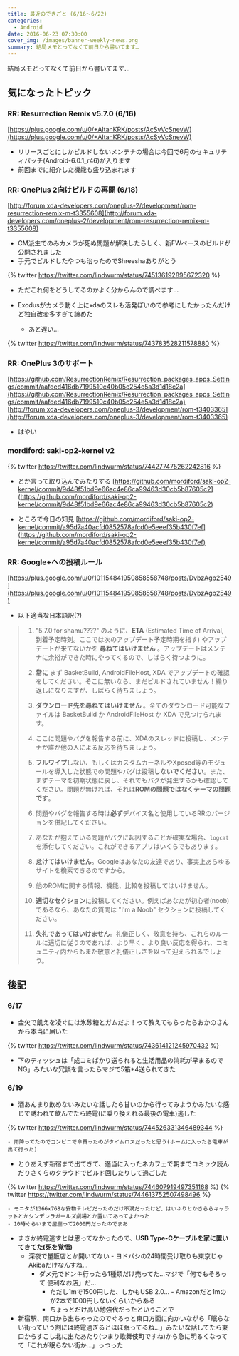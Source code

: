 ```yaml
---
title: 最近のできごと (6/16～6/22)
categories:
  - Android
date: 2016-06-23 07:30:00
cover_img: /images/banner-weekly-news.png
summary: 結局メモとってなくて前日から書いてます…
---
```


結局メモとってなくて前日から書いてます…

<!--more-->

## 気になったトピック

### RR: Resurrection Remix v5.7.0 (6/16)

[https://plus.google.com/u/0/+AltanKRK/posts/AcSyVcSnevW](https://plus.google.com/u/0/+AltanKRK/posts/AcSyVcSnevW)

- リリースごとにしかビルドしないメンテナの場合は今回で6月のセキュリティパッチ(Android-6.0.1_r46)が入ります
- 前回までに紹介した機能も盛り込まれます

### RR: OnePlus 2向けビルドの再開 (6/18)

[http://forum.xda-developers.com/oneplus-2/development/rom-resurrection-remix-m-t3355608](http://forum.xda-developers.com/oneplus-2/development/rom-resurrection-remix-m-t3355608)

- CM派生でのみカメラが死ぬ問題が解決したらしく、新FWベースのビルドが公開されました
- 手元でビルドしたやつも治ったのでShreeshaありがとう

{% twitter https://twitter.com/lindwurm/status/745136192895672320 %}

- ただこれ何をどうしてるのかよく分からんので調べます…
- Exodusがカメラ動く上にxdaのスレも活発ぽいので参考にしたかったんだけど独自改変多すぎて諦めた

    - あと遅い…

{% twitter https://twitter.com/lindwurm/status/743783528211578880 %}

### RR: OnePlus 3のサポート

[https://github.com/ResurrectionRemix/Resurrection_packages_apps_Settings/commit/aafded416db7199510c40b05c254e5a3d1d18c2a](https://github.com/ResurrectionRemix/Resurrection_packages_apps_Settings/commit/aafded416db7199510c40b05c254e5a3d1d18c2a)
[http://forum.xda-developers.com/oneplus-3/development/rom-t3403365](http://forum.xda-developers.com/oneplus-3/development/rom-t3403365)

- はやい

### mordiford: saki-op2-kernel v2

{% twitter https://twitter.com/lindwurm/status/744277475262242816 %}

- とか言って取り込んでみたりする
[https://github.com/mordiford/saki-op2-kernel/commit/9d48f51bd9e66ac4e86ca99463d30cb5b87605c2](https://github.com/mordiford/saki-op2-kernel/commit/9d48f51bd9e66ac4e86ca99463d30cb5b87605c2)

- ところで今日の知見
[https://github.com/mordiford/saki-op2-kernel/commit/a95d7a40acfd0852578afcd0e5eeef35b430f7ef](https://github.com/mordiford/saki-op2-kernel/commit/a95d7a40acfd0852578afcd0e5eeef35b430f7ef)

### RR: Google+への投稿ルール

[https://plus.google.com/u/0/101154841950858558748/posts/DvbzAgp2549](https://plus.google.com/u/0/101154841950858558748/posts/DvbzAgp2549)

- 以下適当な日本語訳(?)

> 1.  "5.7.0 for shamu????" のように、**ETA** (Estimated Time of Arrival, 到着予定時刻。ここでは次のアップデート予定時期を指す) やアップデートが来てないかを **尋ねてはいけません** 。アップデートはメンテナに余裕ができた時にやってくるので、しばらく待つように。
>
> 2.  **常に** まず BasketBuild, AndroidFileHost, XDA でアップデートの確認をしてください。そこに無いなら、まだビルドされていません！繰り返しになりますが、しばらく待ちましょう。
>
> 3.  **ダウンロード先を尋ねてはいけません** 。全てのダウンロード可能なファイルは BasketBuild か AndroidFileHost か XDA で見つけられます。
>
> 4.  ここに問題やバグを報告する前に、XDAのスレッドに投稿し、メンテナか誰か他の人による反応を待ちましょう。
>
> 5.  **フルワイプ**しない、もしくはカスタムカーネルやXposed等のモジュールを導入した状態での問題やバグは投稿**しないでください**。また、まずテーマを初期状態に戻し、それでもバグが発生するかも確認してください。問題が無ければ、それは**ROMの問題ではなくテーマの問題です**。
>
> 6.  問題やバグを報告する時は**必ず**デバイス名と使用しているRRのバージョンを併記してください。
>
> 7.  あなたが抱えている問題がバグに起因することが確実な場合、`logcat` を添付してください。これができるアプリはいくらでもあります。
>
> 8.  **怠けてはいけません**。Googleはあなたの友達であり、事実上あらゆるサイトを検索できるのですから。
>
> 9.  他のROMに関する情報、機能、比較を投稿してはいけません。
>
> 10.  **適切なセクション**に投稿してください。例えばあなたが初心者(noob)であるなら、あなたの質問は "I'm a Noob" セクションに投稿してください。
>
> 11.  **失礼であってはいけません**。礼儀正しく、敬意を持ち、これらのルールに適切に従うのであれば、より早く、より良い反応を得られ、コミュニティ内からもまた敬意と礼儀正しさを以って迎えられるでしょう。

## 後記

### 6/17

- 金欠で飢えを凌ぐには氷砂糖とガムだよ！って教えてもらったらおかのさんから本当に届いた

{% twitter https://twitter.com/lindwurm/status/743614121245970432 %}

- 下のティッシュは「成コミばかり送られると生活用品の消耗が早まるのでNG」みたいな冗談を言ったらマジで5箱*4送られてきた

### 6/19

- 酒あんまり飲めないみたいな話したら甘いのから行ってみようかみたいな感じで誘われて飲んでたら終電(に乗り換えれる最後の電車)逃した

{% twitter https://twitter.com/lindwurm/status/744526331346489344 %}

    - 雨降ってたのでコンビニで傘買ったのがタイムロスだったと思う(ホームに入ったら電車が出て行った)

- とりあえず新宿まで出てきて、適当に入ったネカフェで朝までコミック読んだりさくらのクラウドでビルド回したりして過ごした

{% twitter https://twitter.com/lindwurm/status/744607919497351168 %}
{% twitter https://twitter.com/lindwurm/status/744613752507498496 %}

    - モニタが1366x768な安物テレビだったのだけ不満だったけど、はいふりとかきららキャラットとかシンデレラガールズ劇場とか置いてあってよかった
    - 10時ぐらいまで居座って2000円だったのでまあ
- まさか終電逃すとは思ってなかったので、**USB Type-Cケーブルを家に置いてきてた(死を覚悟)**
    - 深夜で量販店とか開いてない
            - ヨドバシの24時間受け取りも東京じゃAkibaだけなんすね…
        - ダメ元でドンキ行ったら1種類だけ売ってた…マジで「何でもそろって 便利なお店」だ…
            - ただし1mで1500円した、しかもUSB 2.0…
                    - Amazonだと1mのが2本で1000円しないくらいからある
            - ちょっとだけ高い勉強代だったということで
- 新宿駅、南口から出ちゃったのでぐるっと東口方面に向かいながら「眠らない街っていう割には終電過ぎるとほぼ眠ってるね…」みたいな話してたら東口からすこし北に出たあたり(つまり歌舞伎町ですね)から急に明るくなってて「これが眠らない街か…」っつった
